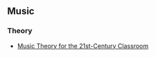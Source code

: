 ## Music

### Theory
- [Music Theory for the 21st-Century Classroom](https://musictheory.pugetsound.edu/mt21c/MusicTheory.html)
